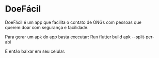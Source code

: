 # DoeFácil
DoeFácil é um app que facilita o contato de ONGs com pessoas que querem doar com segurança e facilidade.

Para gerar um apk do app basta executar: 
Run flutter build apk --split-per-abi

E então baixar em seu celular.

